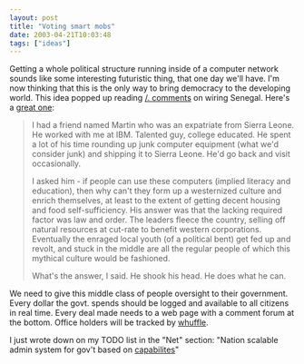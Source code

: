 ```yaml
---
layout: post
title: "Voting smart mobs"
date: 2003-04-21T10:03:48
tags: ["ideas"]
---
```


Getting a whole political structure running inside of a computer network sounds like some interesting futuristic thing, that one day we'll have. I'm now thinking that this is the only way to bring democracy to the developing world. This idea popped up reading [ /. comments][1] on wiring Senegal. Here's a [great one][2]: 

> I had a friend named Martin who was an expatriate from Sierra Leone. He worked with me at IBM. Talented guy, college educated. He spent a lot of his time rounding up junk computer equipment (what we'd consider junk) and shipping it to Sierra Leone. He'd go back and visit occasionally. 
> 
> I asked him - if people can use these computers (implied literacy and education), then why can't they form up a westernized culture and enrich themselves, at least to the extent of getting decent housing and food self-sufficiency. His answer was that the lacking required factor was law and order. The leaders fleece the country, selling off natural resources at cut-rate to benefit western corporations. Eventually the enraged local youth (of a political bent) get fed up and revolt, and stuck in the middle are all the regular people of which this mythical culture would be fashioned. 
> 
> What's the answer, I said. He shook his head. He does what he can. 

We need to give this middle class of people oversight to their government. Every dollar the govt. spends should be logged and available to all citizens in real time. Every deal made needs to a web page with a comment forum at the bottom. Office holders will be tracked by [ whuffle][3]. 

I just wrote down on my TODO list in the "Net" section: "Nation scalable admin system for gov't based on [capabilites][4]" 

   [1]: http://slashdot.org/article.pl?sid=03/04/14/2158244&mode=nested&tid=99
   [2]: http://slashdot.org/comments.pl?sid=60806&cid=5731876
   [3]: http://www.oreillynet.com/pub/a/policy/2003/02/24/perspectives.html
   [4]: http://www.erights.org/



